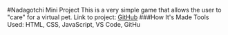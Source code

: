 #Nadagotchi Mini Project
This is a very simple game that allows the user to "care" for a virtual pet.
Link to project: [GitHub](https://nadianicole1990.github.io/tamagotchi-mini-project/)
###How It's Made
Tools Used: HTML, CSS, JavaScript, VS Code, GitHu
